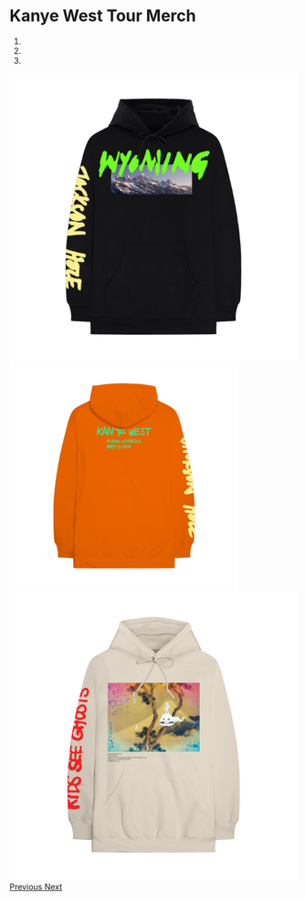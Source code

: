 
<h1 class="header">Kanye West Tour Merch</h1> 
<i class="fa fa-shopping-cart cart" aria-hidden="true"> <span class="num" id="num"></span> </i>
<div id="carouselExampleIndicators" class="carousel slide" data-ride="carousel">
    <ol class="carousel-indicators">
      <li data-target="#carouselExampleIndicators" data-slide-to="0" class="active"></li>
      <li data-target="#carouselExampleIndicators" data-slide-to="1"></li>
      <li data-target="#carouselExampleIndicators" data-slide-to="2"></li>
    </ol>
    <div class="carousel-inner">
      <div class="carousel-item active">
        <img class="d-block img-carousel" src="/assets/images/wyoming-merch.png" alt="First slide">
      </div>
      <div class="carousel-item">
        <img class="d-block img-carousel" src="/assets/images/orange.png" alt="Second slide">
      </div>
      <div class="carousel-item">
        <img class="d-block img-carousel" src="/assets/images/beige.png" alt="Third slide">
      </div>
    </div>
    <a class="carousel-control-prev" href="#carouselExampleIndicators" role="button" data-slide="prev">
      <span class="carousel-control-prev-icon" aria-hidden="true"></span>
      <span class="sr-only">Previous</span>
    </a>
    <a class="carousel-control-next" href="#carouselExampleIndicators" role="button" data-slide="next">
      <span class="carousel-control-next-icon" aria-hidden="true"></span>
      <span class="sr-only">Next</span>
    </a>
  </div>